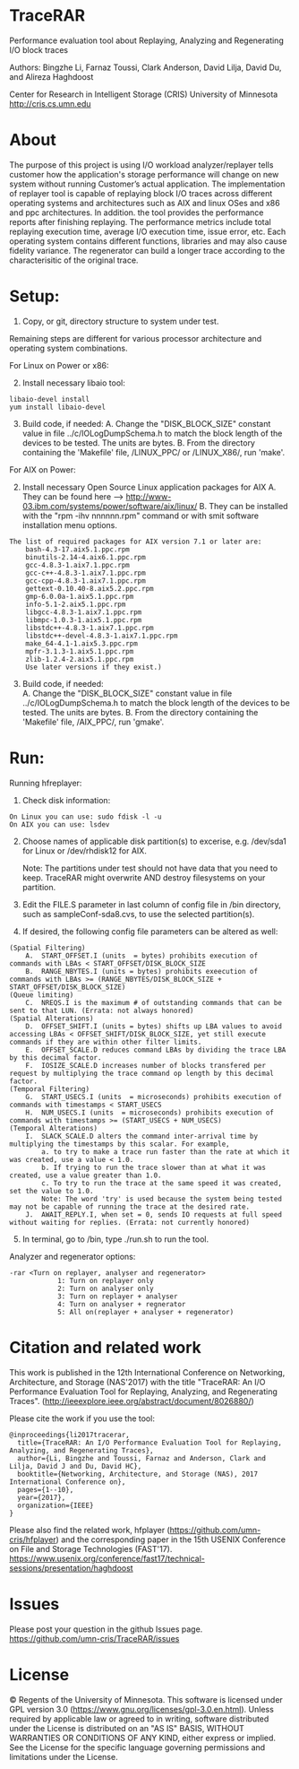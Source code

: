 TraceRAR
========

Performance evaluation tool about Replaying, Analyzing and Regenerating I/O block traces

Authors: Bingzhe Li, Farnaz Toussi, Clark Anderson, David Lilja, David Du, and Alireza Haghdoost

Center for Research in Intelligent Storage (CRIS)
University of Minnesota
http://cris.cs.umn.edu

About
========

The purpose of this project is using I/O workload analyzer/replayer tells customer how the application's storage performance will change on new system without running Customer’s actual application. The implementation of replayer tool is capable of replaying block I/O traces across different operating systems and architectures such as AIX and linux OSes and x86 and ppc architectures. In addition. the tool provides the performance reports after finishing replaying. The performance metrics include total replaying execution time, average I/O execution time, issue error, etc. Each operating system contains different functions, libraries and may also cause fidelity variance. The regenerator can build a longer trace according to the characterisitic of the original trace. 


Setup:
========
1. Copy, or git, directory structure to system under test.
 
Remaining steps are different for various processor architecture and operating system combinations.

For Linux on Power or x86:

2. Install necessary libaio tool:
```
libaio-devel install
yum install libaio-devel
```

3. Build code, if needed:
	A. Change the "DISK_BLOCK_SIZE" constant value in file ../c/IOLogDumpSchema.h to match the block length of the devices to be tested. The units are bytes. 
	B. From the directory containing the 'Makefile' file, /LINUX_PPC/ or /LINUX_X86/, run 'make'.   


For AIX on Power:

2. Install necessary Open Source Linux application packages for AIX
	A. They can be found here --> http://www-03.ibm.com/systems/power/software/aix/linux/
	B. They can be installed with the "rpm -ihv nnnnnn.rpm" command or with smit software installation menu options.
```
The list of required packages for AIX version 7.1 or later are:
	bash-4.3-17.aix5.1.ppc.rpm
	binutils-2.14-4.aix6.1.ppc.rpm
	gcc-4.8.3-1.aix7.1.ppc.rpm
	gcc-c++-4.8.3-1.aix7.1.ppc.rpm
	gcc-cpp-4.8.3-1.aix7.1.ppc.rpm
	gettext-0.10.40-8.aix5.2.ppc.rpm
	gmp-6.0.0a-1.aix5.1.ppc.rpm
	info-5.1-2.aix5.1.ppc.rpm
	libgcc-4.8.3-1.aix7.1.ppc.rpm
	libmpc-1.0.3-1.aix5.1.ppc.rpm
	libstdc++-4.8.3-1.aix7.1.ppc.rpm
	libstdc++-devel-4.8.3-1.aix7.1.ppc.rpm
	make_64-4.1-1.aix5.3.ppc.rpm
	mpfr-3.1.3-1.aix5.1.ppc.rpm
	zlib-1.2.4-2.aix5.1.ppc.rpm
	Use later versions if they exist.)
```
    
	
3. Build code, if needed:	
   	A. Change the "DISK_BLOCK_SIZE" constant value in file ../c/IOLogDumpSchema.h to match the block length of the devices to be tested. The units are bytes. 
	B. From the directory containing the 'Makefile' file, /AIX_PPC/, run 'gmake'.
		   

Run:
========
Running hfreplayer: 
1. Check disk information:
```
On Linux you can use: sudo fdisk -l -u
On AIX you can use: lsdev 
```	
2. Choose names of applicable disk partition(s) to excerise, e.g. /dev/sda1 for Linux or /dev/rhdisk12 for AIX.

   Note: The partitions under test should not have data that you need to keep. TraceRAR might overwrite AND destroy filesystems on your partition.
	
3. Edit the FILE.S parameter in last column of config file in /bin directory, such as sampleConf-sda8.cvs, to use the selected partition(s).
      
4. If desired, the following config file parameters can be altered as well: 
```
(Spatial Filtering) 
	A.	START_OFFSET.I (units  = bytes) prohibits execution of commands with LBAs < START_OFFSET/DISK_BLOCK_SIZE    
	B.	RANGE_NBYTES.I (units = bytes) prohibits exeecution of commands with LBAs >= (RANGE_NBYTES/DISK_BLOCK_SIZE + START_OFFSET/DISK_BLOCK_SIZE)
(Queue limiting)
	C.	NREQS.I is the maximum # of outstanding commands that can be sent to that LUN. (Errata: not always honored)
(Spatial Alterations) 
	D.	OFFSET_SHIFT.I (units = bytes) shifts up LBA values to avoid accessing LBAs < OFFSET_SHIFT/DISK_BLOCK_SIZE, yet still execute commands if they are within other filter limits.
	E.	OFFSET_SCALE.D reduces command LBAs by dividing the trace LBA by this decimal factor.   
	F.	IOSIZE_SCALE.D increases number of blocks transfered per request by multiplying the trace command op length by this decimal factor.
(Temporal Filtering)   
	G.	START_USECS.I (units  = microseconds) prohibits execution of commands with timestamps < START_USECS 
	H.	NUM_USECS.I (units  = microseconds) prohibits execution of commands with timestamps >= (START_USECS + NUM_USECS)
(Temporal Alterations)   
	I.	SLACK_SCALE.D alters the command inter-arrival time by multiplying the timestamps by this scalar. For example, 
    	a. to try to make a trace run faster than the rate at which it was created, use a value < 1.0. 
    	b. If trying to run the trace slower than at what it was created, use a value greater than 1.0. 
    	c. To try to run the trace at the same speed it was created, set the value to 1.0. 
    	Note: The word 'try' is used because the system being tested may not be capable of running the trace at the desired rate.    
	J.	AWAIT_REPLY.I, when set = 0, sends IO requests at full speed without waiting for replies. (Errata: not currently honored)
 ```
5. In terminal, go to /bin, type ./run.sh to run the tool.


Analyzer and regenerator options:
```
-rar <Turn on replayer, analyser and regenerator>
			1: Turn on replayer only
			2: Turn on analyser only
			3: Turn on replayer + analyser
			4: Turn on analyser + regnerator
			5: All on(replayer + analyser + regenerator)
```

Citation and related work
=========
This work is published in the 12th International Conference on Networking, Architecture, and Storage (NAS'2017) with the title "TraceRAR: An I/O Performance Evaluation Tool for Replaying, Analyzing, and Regenerating Traces". (http://ieeexplore.ieee.org/abstract/document/8026880/)

Please cite the work if you use the tool:
```
@inproceedings{li2017tracerar,
  title={TraceRAR: An I/O Performance Evaluation Tool for Replaying, Analyzing, and Regenerating Traces},
  author={Li, Bingzhe and Toussi, Farnaz and Anderson, Clark and Lilja, David J and Du, David HC},
  booktitle={Networking, Architecture, and Storage (NAS), 2017 International Conference on},
  pages={1--10},
  year={2017},
  organization={IEEE}
}
```
Please also find the related work, hfplayer (https://github.com/umn-cris/hfplayer) and the corresponding paper in the 15th USENIX Conference on File and Storage Technologies (FAST'17). https://www.usenix.org/conference/fast17/technical-sessions/presentation/haghdoost

Issues
=======
Please post your question in the github Issues page. 
https://github.com/umn-cris/TraceRAR/issues

License
=======
© Regents of the University of Minnesota. This software is licensed under GPL version 3.0 (https://www.gnu.org/licenses/gpl-3.0.en.html).
Unless required by applicable law or agreed to in writing, software distributed under the License is distributed on an "AS IS" BASIS, WITHOUT WARRANTIES OR CONDITIONS OF ANY KIND, either express or implied. See the License for the specific language governing permissions and limitations under the License.

